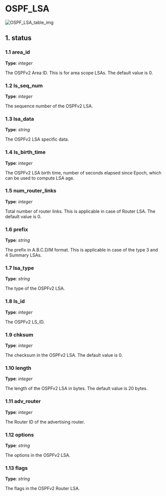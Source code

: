 # OSPF_LSA

![OSPF_LSA_table_img](http://www.plantuml.com/plantuml/img/0Ha1vlv0StHXSdHrRMmAT6zdPNHePN8WUmfZR65pSo1FKr16NqnJGGfZR65pSo1FKr16Nq5oPM4AOsnXStCWJrDGHbzIRtLqPN8AVGfFKr16NqnJGI0yBNKj84zJK4PVKczrT6Lo2azJK4PVJ5D183mjTIqWJrDGHbz1ScLX2cXfP6KWOsboOsnb2cXfP6KWRMLjOcLoSmfpQsbkS65oOMqWRMzkRsDeSczjPI1qSdLb2cnbPsLkP21oQMTeT0fZRsvqQMvrRtCWR6bkPI0j83nYFdDqSczkPpmlOZuWScLcPN9bRcDb2cHlT7HbP21iQMvb82qWF6a-TsLXQpmlQJuWScLcPN9bRcDb2cLkP6nbPsLkP0f0PMvaTMri)

## 1. status

### 1.1 area_id

**Type**: _integer_

The OSPFv2 Area ID. This is for area scope LSAs. The default value is 0.

### 1.2 ls_seq_num

**Type**: _integer_

The sequence number of the OSPFv2 LSA.

### 1.3 lsa_data

**Type**: _string_

The OSPFv2 LSA specific data.

### 1.4 ls_birth_time

**Type**: _integer_

The OSPFv2 LSA birth time, number of seconds elapsed since Epoch, which can be
used to compute LSA age.

### 1.5 num_router_links

**Type**: _integer_

Total number of router links. This is applicable in case of Router LSA. The
default value is 0.

### 1.6 prefix

**Type**: _string_

The prefix in A.B.C.D/M format. This is applicable in case of the type 3 and 4
Summary LSAs.

### 1.7 lsa_type

**Type**: _string_

The type of the OSPFv2 LSA.

### 1.8 ls_id

**Type**: _integer_

The OSPFv2 LS_ID.

### 1.9 chksum

**Type**: _integer_

The checksum in the OSPFv2 LSA. The default value is 0.

### 1.10 length

**Type**: _integer_

The length of the OSPFv2 LSA in bytes. The default value is 20 bytes.

### 1.11 adv_router

**Type**: _integer_

The Router ID of the advertising router.

### 1.12 options

**Type**: _string_

The options in the OSPFv2 LSA.

### 1.13 flags

**Type**: _string_

The flags in the OSPFv2 Router LSA.

